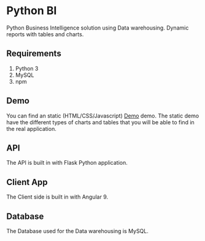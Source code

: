 # Python BI

Python Business Intelligence solution using Data warehousing. Dynamic reports with tables and charts.

## Requirements

1. Python 3
2. MySQL
3. npm

## Demo

You can find an static (HTML/CSS/Javascript) [Demo](https://andygarcia86.github.io/python-bi/) demo. The static demo have the different types of charts and tables that you will be able to find in the real application.

## API

The API is built in with Flask Python application.

## Client App

The Client side is built in with Angular 9.

## Database

The Database used for the Data warehousing is MySQL.
